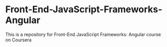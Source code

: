 # Front-End-JavaScript-Frameworks-Angular
This is a repository for Front-End JavaScript Frameworks: Angular course on Coursera
